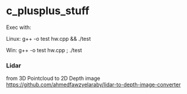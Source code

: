 # c_plusplus_stuff

Exec with: 

Linux: g++ -o test hw.cpp && ./test

Win: g++ -o test hw.cpp ; ./test


### Lidar

from 3D Pointcloud to 2D Depth image
https://github.com/ahmedfawzyelaraby/lidar-to-depth-image-converter
